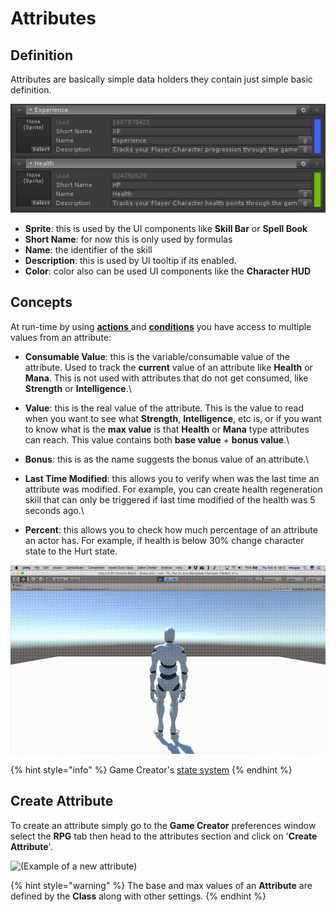 # Attributes

## Definition

Attributes are basically simple data holders they contain just simple basic definition.

![(Default attributes required by the system)](../../../.gitbook/assets/Attributes.PNG)

* **Sprite**: this is used by the UI components like **Skill Bar** or **Spell Book**
* **Short Name**: for now this is only used by formulas
* **Name**: the identifier of the skill
* **Description**: this is used by UI tooltip if its enabled.
* **Color**: color also can be used UI components like the **Character HUD**

## Concepts

At run-time by using [**actions** ](https://njg.gitbook.io/gc-modules/\~/drafts/-LGYBUg5rvA5jswJTE97/primary/rpg/rpg/attributes/actions#action-change-attribute)and [**conditions**](https://njg.gitbook.io/gc-modules/\~/drafts/-LGYH0XyV61gHyNFfDkv/primary/rpg/rpg/attributes/conditions#condition-attribute-compare) you have access to multiple values from an attribute:

* **Consumable Value**: this is the variable/consumable value of the attribute. Used to track the **current** value of an attribute like **Health** or **Mana**. This is not used with attributes that do not get consumed, like **Strength** or **Intelligence**.\

* **Value**: this is the real value of the attribute. This is the value to read when you want to see what **Strength**, **Intelligence**, etc is, or if you want to know what is the **max value** is that **Health** or **Mana** type attributes can reach. This value contains both **base value** + **bonus value**.\

* **Bonus**: this is as the name suggests the bonus value of an attribute.\

* **Last Time Modified**: this allows you to verify when was the last time an attribute was modified. For example, you can create health regeneration skill that can only be triggered if last time modified of the health was 5 seconds ago.\

* **Percent**: this allows you to check how much percentage of an attribute an actor has. For example, if health is below 30% change character state to the Hurt state.

![(Example of the Hurt state using Game Creator's state system)](../../../.gitbook/assets/character-states.gif)

{% hint style="info" %}
Game Creator's [state system](https://docs.gamecreator.io/game-creator/components/characters/states)
{% endhint %}

## Create Attribute

To create an attribute simply go to the **Game Creator** preferences window select the **RPG** tab then head to the attributes section and click on '**Create Attribute**'.

![(Example of a new attribute)](../../../.gitbook/assets/Attribute\_Create.PNG)

{% hint style="warning" %}
The base and max values of an **Attribute** are defined by the **Class** along with other settings.
{% endhint %}
